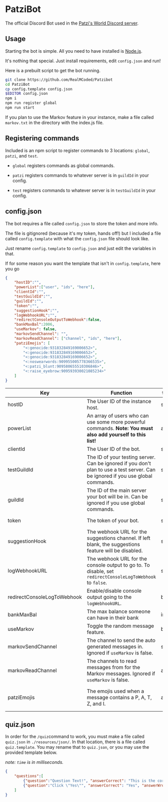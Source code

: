# PatziBot

The official Discord Bot used in the [Patzi's World Discord server](https://discord.gg/pBFQPJQ5xd).

## Usage

Starting the bot is simple. All you need to have installed is [Node.js](https://nodejs.org/en/).

It's nothing that special. Just install requirements, edit `config.json` and run!

Here is a prebuilt script to get the bot running.
```bash
git clone https://github.com/RealMCoded/Patzibot
cd PatziBot
cp config.template config.json
$EDITOR config.json
npm i
npm run register global
npm run start
```

If you plan to use the Markov feature in your instance, make a file called `markov.txt` in the directory with the index.js file.

## Registering commands

Included is an npm script to register commands to 3 locations: `global`, `patzi`, and `test`.

- `global` registers commands as global commands.

- `patzi` registers commands to whatever server is in `guildId` in your config.

- `test` registers commands to whatever server is in `testGuildId` in your config.

## config.json

The bot requires a file called `config.json` to store the token and more info.

The file is gitignored (because it's my token, hands off!) but I included a file called `config.template` with what the `config.json` file should look like.

Just rename `config.template` to `config.json` and just edit the variables in that.

If for some reason you want the template that isn't in `config.template`, here you go

```json
{
    "hostID":"",
    "powerList":["user", "ids", "here"],
    "clientId":"",
    "testGuildId":"",
    "guildId":"",
    "token":"",
    "suggestionHook":"",
    "logWebhookURL":"",
    "redirectConsoleOutputToWebhook":false,
    "bankMaxBal":2006,
    "useMarkov": false,
    "markovSendChannel": "",
    "markovReadChannel": ["channel", "ids", "here"],
    "patziEmojis": [
        "<:genocide:931832849169006652>",
        "<:genocide:931832849169006652>",
        "<:genocide:931832849169006652>",
        "<:noswearwords:909955005778366535>",
        "<:patzi_blunt:909580655510306846>",
        "<:raise_eyebrow:909593930021085234>"
    ]
}
```

| Key                         | Function                                                                                                                           | type   | Example                                                                                                          |
|-----------------------------|------------------------------------------------------------------------------------------------------------------------------------|--------|------------------------------------------------------------------------------------------------------------------|
| hostID                      | The User ID of the instance host.                                                                                                  | string | 284804878604435476                                                                                               |
| powerList                   | An array of users who can use some more powerful commands.  **Note: You must also add yourself to this list!**                     | array  | ["1234567890", "0987654321", "9475867485"]                                                                       |
| clientId                    | The User ID of the bot.                                                                                                            | string | 876729461188464660                                                                                               |
| testGuildId                 | The ID of your testing server.  Can be ignored if you don't plan to use a test server.  Can be ignored if you use global commands. | string | 1040451939969798174                                                                                              |
| guildId                     | The ID of the main server your bot will be in.  Can be ignored if you use global commands.                                         | string | 909565157116608573                                                                                               |
| token                       | The token of your bot.                                                                                                             | string | 8t3gW-QPPA-spIreEfBcS9zvmLyCsnH9iNcwyLNxA5ZDxod3l50yqQfUtNIDKnl5pwgO                                             |
| suggestionHook              | The webhook URL for the suggestions channel.  If left blank, the suggestions feature will be disabled.                             | string | https://discord.com/api/webhooks/1234567890/8t3gW-QPPA-spIreEfBcS9zvmLyCsnH9iNcwyLNxA5ZDxod3l50yqQfUtNIDKnl5pwgO |
| logWebhookURL               | The webhook URL for the console output to go to.  To disable, set `redirectConsoleLogToWebhook` to `false`.                        | string | https://discord.com/api/webhooks/1234567890/8t3gW-QPPA-spIreEfBcS9zvmLyCsnH9iNcwyLNxA5ZDxod3l50yqQfUtNIDKnl5pwgO |
| redirectConsoleLogToWebhook | Enable/disable console output going to the `logWebhookURL`.                                                                        | bool   | true                                                                                                             |
| bankMaxBal                  | The max balance someone can have in their bank                                                                                     | int    | 2006                                                                                                             |
| useMarkov                   | Toggle the random message feature.                                                                                                 | bool   | true                                                                                                             |
| markovSendChannel           | The channel to send the auto generated messages in. Ignored if `useMarkov` is false.                                               | string | "909565157846429809"                                                                                             |
| markovReadChannel           | The channels to read messages from for the Markov messages. Ignored if `useMarkov` is false.                                       | array  | ["909565157846429809", "1040451940561207338"] |
| patziEmojis                 | The emojis used when a message contains a P, A, T, Z, and I.                                                          | array  | ["<:genocide:931832849169006652>", "<:noswearwords:909955005778366535>", "<:patzi_blunt:909580655510306846>","<:raise_eyebrow:909593930021085234>"] |

## quiz.json

In order for the `/quiz`command to work, you must make a file called `quiz.json` in `./resources/json/`. In that location, there is a file called `quiz.template`. You may rename that to `quiz.json`, or you may use the provided template below.

*note: `time` is in milliseconds.*

```json
{
    "questions":[
        {"question":"Question Text!", "answerCorrect": "This is the correct answer", "answerWrong1": "This is incorrect" , "answerWrong2": "This is also incorrect" , "answerWrong3": "This is another one that is incorrect", "time": 15000},
        {"question":"Click \"Yes\"", "answerCorrect": "Yes", "answerWrong1": "No" , "answerWrong2": "Maybe" , "answerWrong3": "Sure", "time": 15000}
    ]
}
```